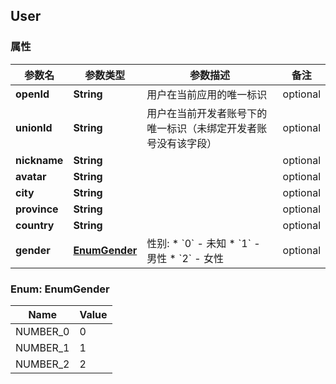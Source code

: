 <a name="User"></a>
## User
### 属性
参数名 | 参数类型 | 参数描述 | 备注
------------ | ------------- | ------------- | -------------
**openId** | **String** | 用户在当前应用的唯一标识 |  optional
**unionId** | **String** | 用户在当前开发者账号下的唯一标识（未绑定开发者账号没有该字段） |  optional
**nickname** | **String** |  |  optional
**avatar** | **String** |  |  optional
**city** | **String** |  |  optional
**province** | **String** |  |  optional
**country** | **String** |  |  optional
**gender** | [**EnumGender**](#EnumGender) | 性别:   * &#x60;0&#x60; - 未知   * &#x60;1&#x60; - 男性   * &#x60;2&#x60; - 女性  |  optional

<a name="EnumGender"></a>
### Enum: EnumGender
Name | Value
---- | -----
NUMBER_0 | 0
NUMBER_1 | 1
NUMBER_2 | 2









